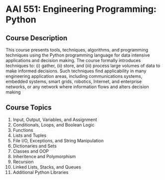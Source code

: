 # AAI 551: Engineering Programming: Python 

## Course Description
This course presents tools, techniques, algorithms, and programming techniques using the
Python programming language for data intensive applications and decision making. The
course formally introduces techniques to: (i) gather, (ii) store, and (iii) process large volumes of data to make informed decisions. Such techniques find applicability in many engineering
application areas, including communications systems, embedded systems, smart grids,
robotics, Internet, and enterprise networks, or any network where information flows and alters
decision making

## Course Topics

1. Input, Output, Variables, and Assignment
2. Conditionals, Loops, and Boolean Logic
3. Functions
4. Lists and Tuples
5. File I/O, Exceptions, and String Manipulation
6. Dictionaries and Sets
7. Classes and OOP
8. Inheritence and Polymorphism
9. Recursion
10. Linked Lists, Stacks, and Queues
11. Additional Python Libraries
